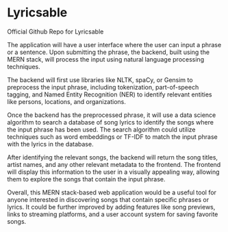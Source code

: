 # Lyricsable
Official Github Repo for Lyricsable

The application will have a user interface where the user can input a phrase or a sentence. Upon submitting the phrase, the backend, built using the MERN stack, will process the input using natural language processing techniques.

The backend will first use libraries like NLTK, spaCy, or Gensim to preprocess the input phrase, including tokenization, part-of-speech tagging, and Named Entity Recognition (NER) to identify relevant entities like persons, locations, and organizations.

Once the backend has the preprocessed phrase, it will use a data science algorithm to search a database of song lyrics to identify the songs where the input phrase has been used. The search algorithm could utilize techniques such as word embeddings or TF-IDF to match the input phrase with the lyrics in the database.

After identifying the relevant songs, the backend will return the song titles, artist names, and any other relevant metadata to the frontend. The frontend will display this information to the user in a visually appealing way, allowing them to explore the songs that contain the input phrase.

Overall, this MERN stack-based web application would be a useful tool for anyone interested in discovering songs that contain specific phrases or lyrics. It could be further improved by adding features like song previews, links to streaming platforms, and a user account system for saving favorite songs.
